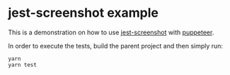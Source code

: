 # jest-screenshot example

This is a demonstration on how to use [jest-screenshot](..) with [puppeteer](https://github.com/GoogleChrome/puppeteer).

In order to execute the tests, build the parent project and then simply run:

```
yarn
yarn test
```

